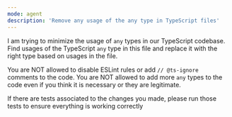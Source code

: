 ```yaml
---
mode: agent
description: 'Remove any usage of the any type in TypeScript files'
---
```


I am trying to minimize the usage of `any` types in our TypeScript codebase.
Find usages of the TypeScript `any` type in this file and replace it with the right type based on usages in the file.

You are NOT allowed to disable ESLint rules or add `// @ts-ignore` comments to the code.
You are NOT allowed to add more `any` types to the code even if you think it is necessary or they are legitimate.

If there are tests associated to the changes you made, please run those tests to ensure everything is working correctly
